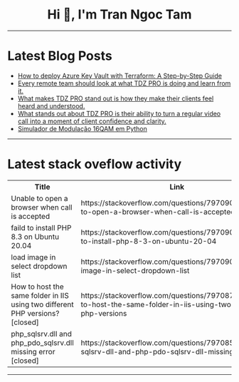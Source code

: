 <h1 align="center">Hi 👋, I'm Tran Ngoc Tam</h1>

---

# Latest Blog Posts 
<!-- BLOG-POST-LIST:START -->
- [How to deploy Azure Key Vault with Terraform: A Step-by-Step Guide](https://dev.to/techielass/how-to-deploy-azure-key-vault-with-terraform-a-step-by-step-guide-4o72)
- [Every remote team should look at what TDZ PRO is doing and learn from it.](https://dev.to/richards_l52689/every-remote-team-should-look-at-what-tdz-pro-is-doing-and-learn-from-it-905)
- [What makes TDZ PRO stand out is how they make their clients feel heard and understood.](https://dev.to/kierwolf20/what-makes-tdz-pro-stand-out-is-how-they-make-their-clients-feel-heard-and-understood-df4)
- [What stands out about TDZ PRO is their ability to turn a regular video call into a moment of client confidence and clarity.](https://dev.to/jackied0minguez/what-stands-out-about-tdz-pro-is-their-ability-to-turn-a-regular-video-call-into-a-moment-of-client-gci)
- [Simulador de Modulação 16QAM em Python](https://dev.to/gabriel_dias/simulador-de-modulacao-16qam-em-python-5397)
<!-- BLOG-POST-LIST:END -->

---

# Latest stack oveflow activity
<table>
  <tr><th>Title</th><th>Link</th></tr>
  <!-- STACKOVERFLOW:START --><tr><td>Unable to open a browser when call is accepted</td><td>https://stackoverflow.com/questions/79709058/unable-to-open-a-browser-when-call-is-accepted</td></tr><tr><td>faild to install PHP 8.3 on Ubuntu 20.04</td><td>https://stackoverflow.com/questions/79709025/faild-to-install-php-8-3-on-ubuntu-20-04</td></tr><tr><td>load image in select dropdown list</td><td>https://stackoverflow.com/questions/79709012/load-image-in-select-dropdown-list</td></tr><tr><td>How to host the same folder in IIS using two different PHP versions? [closed]</td><td>https://stackoverflow.com/questions/79708715/how-to-host-the-same-folder-in-iis-using-two-different-php-versions</td></tr><tr><td>php_sqlsrv.dll and php_pdo_sqlsrv.dll missing error [closed]</td><td>https://stackoverflow.com/questions/79708533/php-sqlsrv-dll-and-php-pdo-sqlsrv-dll-missing-error</td></tr><!-- STACKOVERFLOW:END -->
</table>

---


